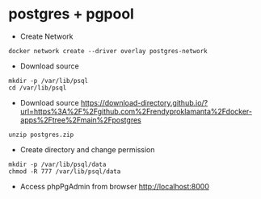 # postgres + pgpool

- Create Network

```shell
docker network create --driver overlay postgres-network
```

- Download source

```shell
mkdir -p /var/lib/psql
cd /var/lib/psql
```

- Download source
<https://download-directory.github.io/?url=https%3A%2F%2Fgithub.com%2Frendyproklamanta%2Fdocker-apps%2Ftree%2Fmain%2Fpostgres>

```shell
unzip postgres.zip 
```

- Create directory and change permission

```shell
mkdir -p /var/lib/psql/data
chmod -R 777 /var/lib/psql/data
```

- Access phpPgAdmin from browser <http://localhost:8000>
